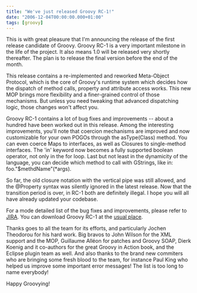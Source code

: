 ```yaml
---
title: "We've just released Groovy RC-1!"
date: "2006-12-04T00:00:00.000+01:00"
tags: [groovy]
---
```


This is with great pleasure that I'm announcing the release of the first release candidate of Groovy. Groovy RC-1 is a very important milestone in the life of the project. It also means 1.0 will be released very shortly thereafter. The plan is to release the final version before the end of the month.

This release contains a re-implemented and reworked Meta-Object Protocol, which is the core of Groovy's runtime system which decides how the dispatch of method calls, property and attribute access works. This new MOP brings more flexibility and a finer-grained control of those mechanisms. But unless you need tweaking that advanced dispatching logic, those changes won't affect you.

Groovy RC-1 contains a lot of bug fixes and improvements -- about a hundred have been worked out in this release. Among the interesting improvements, you'll note that coercion mechanisms are improved and now customizable for your own POGOs through the asType(Class) method. You can even coerce Maps to interfaces, as well as Closures to single-method interfaces. The 'in' keyword now becomes a fully supported boolean operator, not only in the for loop. Last but not least in the dynamicity of the language, you can decide which method to call with GStrings, like in: foo."$methdName"(\*args).

So far, the old closure notation with the vertical pipe was still allowed, and the @Property syntax was silently ignored in the latest release. Now that the transition period is over, in RC-1 both are definitely illegal. I hope you will all have already updated your codebase.

For a mode detailed list of the bug fixes and improvements, please refer to [JIRA](http://jira.codehaus.org/secure/ReleaseNote.jspa?projectId=10242&styleName=Html&version=12104). You can download Groovy RC-1 at the [usual place](http://dist.groovy.codehaus.org/distributions/?C=M;O=D).

Thanks goes to all the team for its efforts, and particularly Jochen Theodorou for his hard work. Big bravos to John Wilson for the XML support and the MOP, Guillaume Alléon for patches and Groovy SOAP, Dierk Koenig and it co-authors for the great Groovy in Action book, and the Eclipse plugin team as well. And also thanks to the brand new commiters who are bringing some fresh blood to the team, for instance Paul King who helped us improve some important error messages! The list is too long to name everybody!

Happy Groovying!